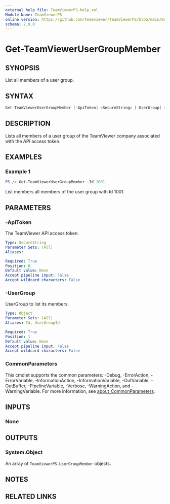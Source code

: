 ```yaml
---
external help file: TeamViewerPS-help.xml
Module Name: TeamViewerPS
online version: https://github.com/teamviewer/TeamViewerPS/blob/main/Docs/Help/Get-TeamViewerUserGroupMember.md
schema: 2.0.0
---
```


# Get-TeamViewerUserGroupMember

## SYNOPSIS

List all members of a user group.

## SYNTAX

```powershell
Get-TeamViewerUserGroupMember [-ApiToken] <SecureString> [-UserGroup] <Object> [<CommonParameters>]
```

## DESCRIPTION

Lists all members of a user group of the TeamViewer company associated with the API access token.

## EXAMPLES

### Example 1

```powershell
PS /> Get-TeamViewerUserGroupMember -Id 1001
```

List members all members of the user group with Id 1001.

## PARAMETERS

### -ApiToken

The TeamViewer API access token.

```yaml
Type: SecureString
Parameter Sets: (All)
Aliases:

Required: True
Position: 0
Default value: None
Accept pipeline input: False
Accept wildcard characters: False
```

### -UserGroup

UserGroup to list its members.

```yaml
Type: Object
Parameter Sets: (All)
Aliases: Id, UserGroupId

Required: True
Position: 1
Default value: None
Accept pipeline input: False
Accept wildcard characters: False
```

### CommonParameters

This cmdlet supports the common parameters: -Debug, -ErrorAction, -ErrorVariable, -InformationAction, -InformationVariable, -OutVariable, -OutBuffer, -PipelineVariable, -Verbose, -WarningAction, and -WarningVariable. For more information, see [about_CommonParameters](http://go.microsoft.com/fwlink/?LinkID=113216).

## INPUTS

### None

## OUTPUTS

### System.Object

An array of `TeamViewerPS.UserGroupMember` objects.

## NOTES

## RELATED LINKS
